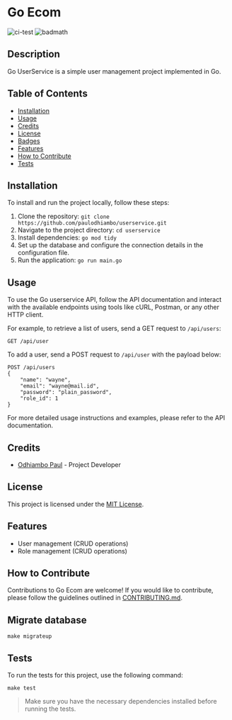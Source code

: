 # Go Ecom

![ci-test](https://github.com/paulodhiambo/ecom/actions/workflows/ci.yml/badge.svg)
![badmath](https://img.shields.io/github/languages/top/paulodhiambo/ecom)

## Description

Go UserService is a simple user management project implemented in Go.

## Table of Contents

- [Installation](#installation)
- [Usage](#usage)
- [Credits](#credits)
- [License](#license)
- [Badges](#badges)
- [Features](#features)
- [How to Contribute](#how-to-contribute)
- [Tests](#tests)

## Installation

To install and run the project locally, follow these steps:

1. Clone the repository: `git clone https://github.com/paulodhiambo/userservice.git`
2. Navigate to the project directory: `cd userservice`
3. Install dependencies: `go mod tidy`
4. Set up the database and configure the connection details in the configuration file.
5. Run the application: `go run main.go`

## Usage

To use the Go userservice API, follow the API documentation and interact with the available endpoints using tools like
cURL,
Postman, or any other HTTP client.

For example, to retrieve a list of users, send a GET request to `/api/users`:

```
GET /api/user
```

To add a user, send a POST request to `/api/user` with the payload below:

```
POST /api/users
{
    "name": "wayne",
    "email": "wayne@mail.id",
    "password": "plain_password",
    "role_id": 1
}
```

For more detailed usage instructions and examples, please refer to the API documentation.

## Credits

- [Odhiambo Paul](https://github.com/paulodhiambo) - Project Developer

## License

This project is licensed under the [MIT License](LICENSE).

## Features

- User management (CRUD operations)
- Role management (CRUD operations)

## How to Contribute

Contributions to Go Ecom are welcome! If you would like to contribute, please follow the guidelines outlined
in [CONTRIBUTING.md](CONTRIBUTING.md).

## Migrate database

```shell
make migrateup
```

## Tests

To run the tests for this project, use the following command:

```shell
make test
```

> Make sure you have the necessary dependencies installed before running the tests.